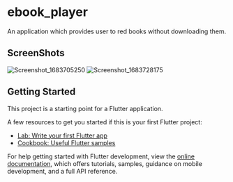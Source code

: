 # ebook_player

An application which provides user to red books without downloading them.

## ScreenShots

![Screenshot_1683705250](https://github.com/adityadeshlahre/Ebook_Player/assets/132184385/aee479ce-e051-4e35-9a08-1567bb884c05)
![Screenshot_1683728175](https://github.com/adityadeshlahre/Ebook_Player/assets/132184385/5063ae4e-500a-4ea6-bab8-47f1f50ee80a)

## Getting Started

This project is a starting point for a Flutter application.

A few resources to get you started if this is your first Flutter project:

- [Lab: Write your first Flutter app](https://docs.flutter.dev/get-started/codelab)
- [Cookbook: Useful Flutter samples](https://docs.flutter.dev/cookbook)

For help getting started with Flutter development, view the
[online documentation](https://docs.flutter.dev/), which offers tutorials,
samples, guidance on mobile development, and a full API reference.
